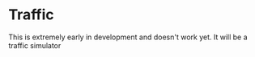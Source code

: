 # Traffic
This is extremely early in development and doesn't work yet. It will be a traffic simulator
